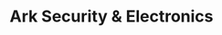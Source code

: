 ---
title: "Ark Security & Electronics"
url: /rexburg/ark-security-and-electronics/
shop: locksmith
---